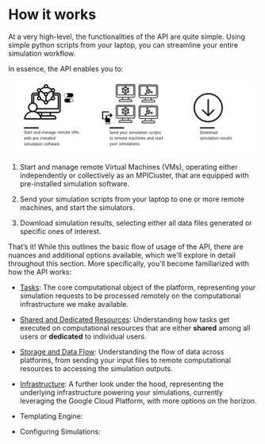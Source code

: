 # How it works

At a very high-level, the functionalities of the API are quite simple. Using simple 
python scripts from your laptop, you can streamline your entire simulation workflow.

In essence, the API enables you to:

<div align="center">
   <img src="../_static/infographic-apifunctionality-fullscreen.svg" alt="Inductiva API Usage Flow">

</div>


1. Start and manage remote Virtual Machines (VMs), operating either independently 
or collectively as an MPICluster, that are equipped with pre-installed simulation 
software.

2. Send your simulation scripts from your laptop to one or more remote machines, 
and start the simulators.

3. Download simulation results, selecting either all data files generated or 
specific ones of interest.

That’s it! While this outlines the basic flow of usage of the API, there are
nuances and additional options available, which we'll explore in detail throughout
this section. More specifically, you'll become familiarized with how the API 
works:

- [Tasks](./tasks): The core computational object of the platform, representing your 
simulation requests to be processed remotely on the computational infrastructure 
we make available.

- [Shared and Dedicated Resources](./shared_dedicated_resources.md): Understanding 
how tasks get executed on computational resources that are either **shared** among 
all users or **dedicated** to individual users.

- [Storage and Data Flow](./data_flow.md): Understanding the flow of data across platforms, from 
sending your input files to remote computational resources to accessing the 
simulation outputs.

- [Infrastructure](./computational-infrastructure.md): A further look under the hood, representing 
the underlying infrastructure powering your simulations, currently leveraging the 
Google Cloud Platform, with more options on the horizon.

- Templating Engine:

- Configuring Simulations:

